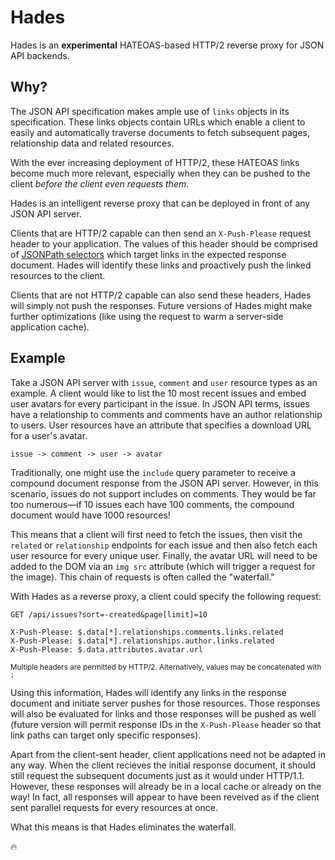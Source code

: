 Hades
===

Hades is an **experimental** HATEOAS-based HTTP/2 reverse proxy for JSON API backends.

## Why?
The JSON API specification makes ample use of `links` objects in its
specification. These links objects contain URLs which enable a client to easily
and automatically traverse documents to fetch subsequent pages, relationship
data and related resources.

With the ever increasing deployment of HTTP/2, these HATEOAS links become much
more relevant, especially when they can be pushed to the client _before the
client even requests them_.

Hades is an intelligent reverse proxy that can be deployed in front of any
JSON API server.

Clients that are HTTP/2 capable can then send an `X-Push-Please` request header
to your application. The values of this header should be comprised of [JSONPath selectors](http://goessner.net/articles/JsonPath/index.html#e2)
which target links in the expected response document. Hades will identify these
links and proactively push the linked resources to the client.

Clients that are not HTTP/2 capable can also send these headers, Hades will
simply not push the responses. Future versions of Hades might make further
optimizations (like using the request to warm a server-side application cache).

## Example
Take a JSON API server with `issue`, `comment` and `user` resource types as an
example. A client would like to list the 10 most recent issues and embed user
avatars for every participant in the issue. In JSON API terms, issues have a
relationship to comments and comments have an author relationship to users. User
resources have an attribute that specifies a download URL for a user's avatar.

`issue -> comment -> user -> avatar`

Traditionally, one might use the `include` query parameter to receive a compound
document response from the JSON API server. However, in this scenario, issues do
not support includes on comments. They would be far too numerous&mdash;if 10
issues each have 100 comments, the compound document would have 1000 resources!

This means that a client will first need to fetch the issues, then visit the
`related` or `relationship` endpoints for each issue and then also fetch each
user resource for every unique user. Finally, the avatar URL will need to be
added to the DOM via an `img src` attribute (which will trigger a request for 
the image). This chain of requests is often called the "waterfall."

With Hades as a reverse proxy, a client could specify the following request:

```
GET /api/issues?sort=-created&page[limit]=10

X-Push-Please: $.data[*].relationships.comments.links.related
X-Push-Please: $.data[*].relationships.author.links.related
X-Push-Please: $.data.attributes.avatar.url
```
<sup>Multiple headers are permitted by HTTP/2. Alternatively, values may be
concatenated with `;`</sup>

Using this information, Hades will identify any links in the response document
and initiate server pushes for those resources. Those responses will also be
evaluated for links and those responses will be pushed as well (future version
will permit response IDs in the `X-Push-Please` header so that link paths can
target only specific responses).

Apart from the client-sent header, client applications need not be adapted in
any way. When the client recieves the initial response document, it should still
request the subsequent documents just as it would under HTTP/1.1. However, these
responses will already be in a local cache or already on the way! In fact, all
responses will appear to have been reveived as if the client sent parallel requests
for every resources at once.


What this means is that Hades eliminates the waterfall.

🔥
